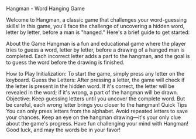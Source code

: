 
Hangman - Word Hanging Game

Welcome to Hangman, a classic game that challenges your word-guessing skills! In this game, you'll face the challenge of uncovering a hidden word, letter by letter, before a man is "hanged." Here's a brief guide to get started:

About the Game
Hangman is a fun and educational game where the player tries to guess a word, letter by letter, before a drawing of a hanged man is completed. Each incorrect letter adds a part to the hangman, and the goal is to guess the word before the drawing is finished.

How to Play
Initialization: To start the game, simply press any letter on the keyboard.
Guess the Letters: After pressing a letter, the game will check if the letter is present in the hidden word. If it's correct, the letter will be revealed in the word; if it's wrong, a part of the hangman will be drawn.
Objective: Keep guessing letters until you uncover the complete word. But be careful, each wrong letter brings you closer to the hangman!
Quick Tips
You can only press letters from the alphabet.
Avoid repeated letters to save your chances.
Keep an eye on the hangman drawing—it's your only clue about the game's progress.
Have fun challenging your mind with Hangman! Good luck, and may the words be in your favor!
